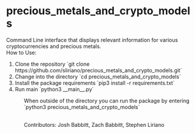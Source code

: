 # precious_metals_and_crypto_models
Command Line interface that displays relevant information for various cryptocurrencies and precious metals.
<br>
How to Use:
<ol>
<li> Clone the repository `git clone https://github.com/sliriano/precious_metals_and_crypto_models.git`</li>
<li>Change into the directory `cd precious_metals_and_crypto_models`</li>
<li>Install the package requirements `pip3 install -r requirements.txt`</li>
<li>Run main `python3 __main__.py`</li>
<ul/>
<p>When outside of the directory you can run the package by entering `python3 precious_metals_and_crypto_models`</p>
<br>
Contributors: Josh Babbitt, Zach Babbitt, Stephen Liriano
